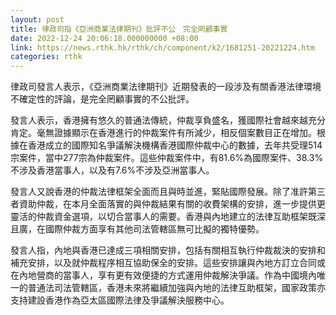 ```yaml
---
layout: post
title: 律政司指《亞洲商業法律期刊》批評不公　完全罔顧事實
date: 2022-12-24 20:06:18.000000000 +08:00
link: https://news.rthk.hk/rthk/ch/component/k2/1681251-20221224.htm
categories: rthk
---
```


律政司發言人表示，《亞洲商業法律期刊》近期發表的一段涉及有關香港法律環境不確定性的評論，是完全罔顧事實的不公批評。

發言人表示，香港擁有悠久的普通法傳統，仲裁享負盛名，獲國際社會越來越充分肯定。毫無證據顯示在香港進行的仲裁案件有所減少，相反個案數目正在增加。根據在香港成立的國際知名爭議解決機構香港國際仲裁中心的數據，去年共受理514宗案件，當中277宗為仲裁案件。這些仲裁案件中，有81.6%為國際案件、38.3%不涉及香港當事人，以及有7.6%不涉及亞洲當事人。

發言人又說香港的仲裁法律框架全面而且與時並進，緊貼國際發展。除了准許第三者資助仲裁，在本月全面落實的與仲裁結果有關的收費架構的安排，進一步提供更靈活的仲裁資金選項，以切合當事人的需要。香港與內地建立的法律互助框架既深且廣，在國際仲裁方面享有其他司法管轄區無可比擬的獨特優勢。

發言人指，內地與香港已達成三項相關安排，包括有關相互執行仲裁裁決的安排和補充安排，以及就仲裁程序相互協助保全的安排。這些安排讓與內地方訂立合同或在內地營商的當事人，享有更有效便捷的方式運用仲裁解決爭議。作為中國境內唯一的普通法司法管轄區，香港未來將繼續加強與內地的法律互助框架，國家政策亦支持建設香港作為亞太區國際法律及爭議解決服務中心。
